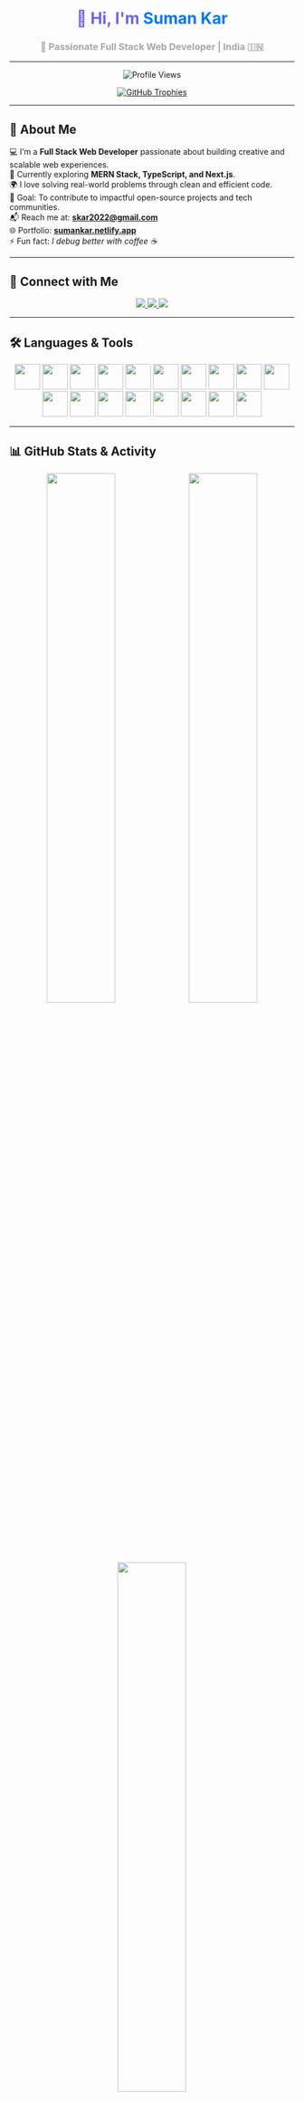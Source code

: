 <!-- PROFILE HEADER -->
<h1 align="center" style="color:#6C63FF;">👋 Hi, I'm <span style="color:#0078FF;">Suman Kar</span></h1>
<h3 align="center" style="color:#A6A6A6;">🚀 Passionate Full Stack Web Developer | India 🇮🇳</h3>

---

<!-- PROFILE VIEWS -->
<p align="center">
  <img src="https://komarev.com/ghpvc/?username=suman-369&label=Profile%20Views&color=0078FF&style=flat-square" alt="Profile Views" />
</p>

<!-- TROPHY -->
<p align="center">
  <a href="https://github.com/ryo-ma/github-profile-trophy">
    <img src="https://github-profile-trophy.vercel.app/?username=suman-369&theme=algolia&margin-w=10&margin-h=10" alt="GitHub Trophies" />
  </a>
</p>

---

## 🧠 About Me

💻 I’m a **Full Stack Web Developer** passionate about building creative and scalable web experiences.  
🌱 Currently exploring **MERN Stack, TypeScript, and Next.js**.  
🌍 I love solving real-world problems through clean and efficient code.  
🎯 Goal: To contribute to impactful open-source projects and tech communities.  
📬 Reach me at: **skar2022@gmail.com**  
🌐 Portfolio: [**sumankar.netlify.app**](https://sumankar.netlify.app/)  
⚡ Fun fact: *I debug better with coffee ☕*

---

## 🤝 Connect with Me

<p align="center">
  <a href="https://linkedin.com/in/suman-kar-a64b2a300" target="_blank">
    <img src="https://img.shields.io/badge/LinkedIn-0078FF?style=for-the-badge&logo=linkedin&logoColor=white" />
  </a>
  <a href="https://instagram.com/_suman_369" target="_blank">
    <img src="https://img.shields.io/badge/Instagram-E1306C?style=for-the-badge&logo=instagram&logoColor=white" />
  </a>
  <a href="https://www.leetcode.com/suman_369" target="_blank">
    <img src="https://img.shields.io/badge/LeetCode-FFA116?style=for-the-badge&logo=leetcode&logoColor=white" />
  </a>
</p>

---

## 🛠️ Languages & Tools

<p align="center">
  <a href="https://www.w3.org/html/" target="_blank"><img src="https://skillicons.dev/icons?i=html" width="45" /></a>
  <a href="https://www.w3schools.com/css/" target="_blank"><img src="https://skillicons.dev/icons?i=css" width="45" /></a>
  <a href="https://developer.mozilla.org/en-US/docs/Web/JavaScript" target="_blank"><img src="https://skillicons.dev/icons?i=js" width="45" /></a>
  <a href="https://www.typescriptlang.org/" target="_blank"><img src="https://skillicons.dev/icons?i=ts" width="45" /></a>
  <a href="https://reactjs.org/" target="_blank"><img src="https://skillicons.dev/icons?i=react" width="45" /></a>
  <a href="https://nextjs.org/" target="_blank"><img src="https://skillicons.dev/icons?i=nextjs" width="45" /></a>
  <a href="https://nodejs.org/" target="_blank"><img src="https://skillicons.dev/icons?i=nodejs" width="45" /></a>
  <a href="https://expressjs.com/" target="_blank"><img src="https://skillicons.dev/icons?i=express" width="45" /></a>
  <a href="https://www.mongodb.com/" target="_blank"><img src="https://skillicons.dev/icons?i=mongodb" width="45" /></a>
  <a href="https://tailwindcss.com/" target="_blank"><img src="https://skillicons.dev/icons?i=tailwind" width="45" /></a>
  <a href="https://www.figma.com/" target="_blank"><img src="https://skillicons.dev/icons?i=figma" width="45" /></a>
  <a href="https://git-scm.com/" target="_blank"><img src="https://skillicons.dev/icons?i=git" width="45" /></a>
  <a href="https://www.python.org/" target="_blank"><img src="https://skillicons.dev/icons?i=python" width="45" /></a>
  <a href="https://www.java.com/" target="_blank"><img src="https://skillicons.dev/icons?i=java" width="45" /></a>
  <a href="https://docker.com/" target="_blank"><img src="https://skillicons.dev/icons?i=docker" width="45" /></a>
  <a href="https://redis.io/" target="_blank"><img src="https://skillicons.dev/icons?i=redis" width="45" /></a>
  <a href="https://aws.amazon.com/" target="_blank"><img src="https://skillicons.dev/icons?i=aws" width="45" /></a>
  <a href="https://www.linux.org/" target="_blank"><img src="https://skillicons.dev/icons?i=linux" width="45" /></a>
</p>

---

## 📊 GitHub Stats & Activity

<p align="center">
  <img width="49%" src="https://github-readme-stats.vercel.app/api?username=suman-369&show_icons=true&theme=radical&hide_border=true" />
  <img width="49%" src="https://github-readme-streak-stats.herokuapp.com?user=suman-369&theme=radical&hide_border=true" />
</p>

<p align="center">
  <img width="49%" src="https://github-readme-stats.vercel.app/api/top-langs/?username=suman-369&layout=compact&theme=radical&hide_border=true" />
</p>

---

## 🧩 Quote to Code By

> _“Code is like humor. When you have to explain it, it’s bad.”_  
> — **Cory House**

---

<p align="center">
  <img src="https://capsule-render.vercel.app/api?type=waving&color=0078FF&height=100&section=footer"/>
</p>
